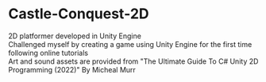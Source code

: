 # Castle-Conquest-2D
2D platformer developed in Unity Engine<br />
Challenged myself by creating a game using Unity Engine for the first time following online tutorials<br />
Art and sound assets are provided from "The Ultimate Guide To C# Unity 2D Programming (2022)" By Micheal Murr
